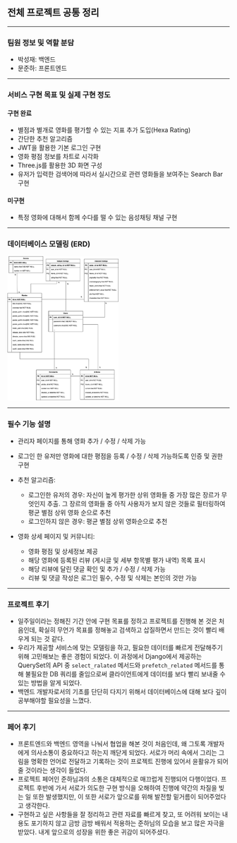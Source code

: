 ## 전체 프로젝트 공통 정리

---

### 팀원 정보 및 역할 분담

- 박성재: 백엔드
- 문준하: 프론트엔드

---

### 서비스 구현 목표 및 실제 구현 정도

#### 구현 완료

- 별점과 별개로 영화를 평가할 수 있는 지표 추가 도입(Hexa Rating)
- 간단한 추천 알고리즘
- JWT을 활용한 기본 로그인 구현
- 영화 평점 정보를 차트로 시각화
- Three.js를 활용한 3D 화면 구성
- 유저가 입력한 검색어에 따라서 실시간으로 관련 영화들을 보여주는 Search Bar 구현

#### 미구현

- 특정 영화에 대해서 함께 수다를 떨 수 있는 음성채팅 채널 구현

---

### 데이터베이스 모델링 (ERD)

<img src="assets/images/erd.png" width="50%">

---

### 필수 기능 설명

- 관리자 페이지를 통해 영화 추가 / 수정 / 삭제 가능
- 로그인 한 유저만 영화에 대한 평점을 등록 / 수정 / 삭제 가능하도록 인증 및 권한 구현
- 추천 알고리즘:
  - 로그인한 유저의 경우: 자신이 높게 평가한 상위 영화들 중 가장 많은 장르가 무엇인지 추출. 그 장르의 영화들 중 아직 사용자가 보지 않은 것들로 필터링하여 평균 별점 상위 영화 순으로 추천
  - 로그인하지 않은 경우: 평균 별점 상위 영화순으로 추천
- 영화 상세 페이지 및 커뮤니티:

  - 영화 평점 및 상세정보 제공
  - 해당 영화에 등록된 리뷰 (게시글 및 세부 항목별 평가 내역) 목록 표시
  - 해당 리뷰에 달린 댓글 확인 및 추가 / 수정 / 삭제 가능
  - 리뷰 및 댓글 작성은 로그인 필수, 수정 및 삭제는 본인의 것만 가능

---

### 프로젝트 후기

- 일주일이라는 정해진 기간 안에 구현 목표를 정하고 프로젝트를 진행해 본 것은 처음인데, 확실히 무언가 목표를 정해놓고 검색하고 삽질하면서 만드는 것이 빨리 배우게 되는 것 같다.
- 우리가 제공할 서비스에 맞는 모델링을 하고, 필요한 데이터를 빠르게 전달해주기 위해 고민해보는 좋은 경험이 되었다. 이 과정에서 Django에서 제공하는 QuerySet의 API 중 `select_ralated` 메서드와 `prefetch_related` 메서드를 통해 불필요한 DB 쿼리를 줄임으로써 클라이언트에게 데이터를 보다 빨리 보내줄 수 있는 방법을 알게 되었다.
- 백엔드 개발자로서의 기초를 단단히 다지기 위해서 데이터베이스에 대해 보다 깊이 공부해야할 필요성을 느꼈다.

---

### 페어 후기

- 프론트엔드와 백엔드 영역을 나눠서 협업을 해본 것이 처음인데, 왜 그토록 개발자에게 의사소통이 중요하다고 하는지 깨닫게 되었다. 서로가 머리 속에서 그리는 그림을 명확한 언어로 전달하고 기록하는 것이 프로젝트 진행에 있어서 윤활유가 되어줄 것이라는 생각이 들었다.
- 프로젝트 페어인 준하님과의 소통은 대체적으로 매끄럽게 진행되어 다행이었다. 프로젝트 후반에 가서 서로가 의도한 구현 방식을 오해하여 진행에 약간의 차질을 빚는 일 또한 발생했지만, 이 또한 서로가 앞으로를 위해 발전할 밑거름이 되어주었다고 생각한다.
- 구현하고 싶은 사항들을 잘 정리하고 관련 자료를 빠르게 찾고, 또 어려워 보이는 내용도 포기하지 않고 금방 금방 배워서 적용하는 준하님의 모습을 보고 많은 자극을 받았다. 내게 앞으로의 성장을 위한 좋은 귀감이 되어주셨다.
